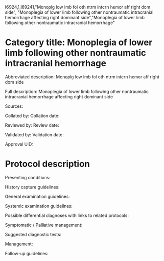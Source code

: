 I6924,1,I69241,"Monoplg low lmb fol oth ntrm intcrn hemor aff right dom side", "Monoplegia of lower limb following other nontraumatic intracranial hemorrhage affecting right dominant side","Monoplegia of lower limb following other nontraumatic intracranial hemorrhage"
# Category title: Monoplegia of lower limb following other nontraumatic intracranial hemorrhage

Abbreviated description: Monoplg low lmb fol oth ntrm intcrn hemor aff right dom side

Full description: Monoplegia of lower limb following other nontraumatic intracranial hemorrhage affecting right dominant side

Sources:

Collated by:
Collation date:

Reviewed by:
Review date:

Validated by:
Validation date:

Approval UID:

# Protocol description

Presenting conditions:

History capture guidelines:

General examination guidelines:

Systemic examination guidelines:

Possible differential diagnoses with links to related protocols:

Symptomatic / Palliative management:

Suggested diagnostic tests:

Management:

Follow-up guidelines:
